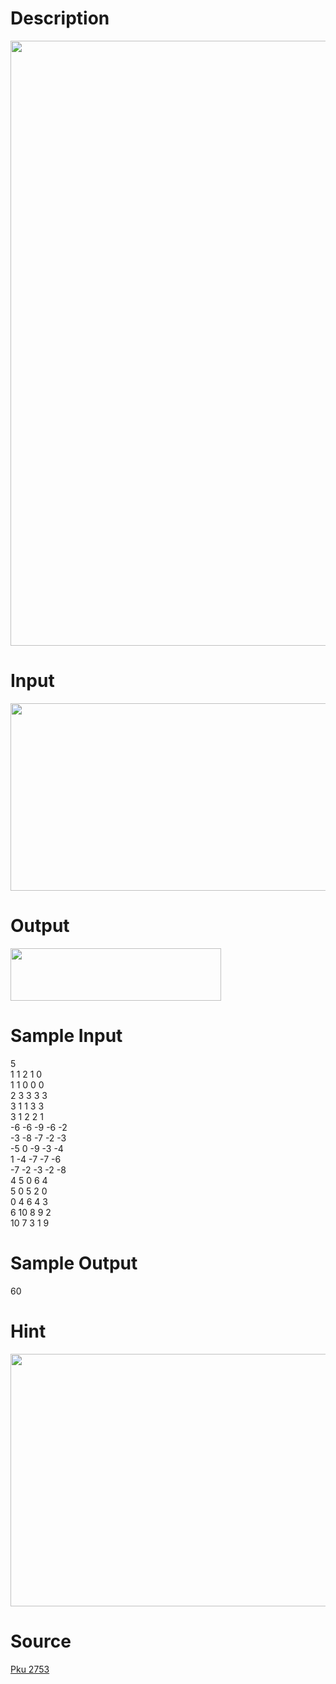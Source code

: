
# Description

<div class="content"><p><img height="968" width="656" alt="" src="source/bzoj/2722/img/aHR0cHM6Ly9seWRzeS5jb20vSnVkZ2VPbmxpbmUvdXBsb2FkLzIwMTIwNC9UM2Rlcyg0KS5naWY=.gif"/></p></div>

# Input

<div class="content"><p><img height="300" width="655" alt="" src="source/bzoj/2722/img/aHR0cHM6Ly9seWRzeS5jb20vSnVkZ2VPbmxpbmUvdXBsb2FkLzIwMTIwNC9UM2lucHV0KDQpLmdpZg==.gif"/></p></div>

# Output

<div class="content"><p><img height="84" width="337" alt="" src="source/bzoj/2722/img/aHR0cHM6Ly9seWRzeS5jb20vSnVkZ2VPbmxpbmUvdXBsb2FkLzIwMTIwNC9UM291dHB1dCg0KS5naWY=.gif"/></p></div>

# Sample Input

<div class="content"><span class="sampledata">5<br/>
1 1 2 1 0<br/>
1 1 0 0 0<br/>
2 3 3 3 3<br/>
3 1 1 3 3<br/>
3 1 2 2 1<br/>
-6 -6 -9 -6 -2<br/>
-3 -8 -7 -2 -3<br/>
-5 0 -9 -3 -4<br/>
1 -4 -7 -7 -6<br/>
-7 -2 -3 -2 -8<br/>
4 5 0 6 4<br/>
5 0 5 2 0<br/>
0 4 6 4 3<br/>
6 10 8 9 2<br/>
10 7 3 1 9<br/>
</span></div>

# Sample Output

<div class="content"><span class="sampledata">60</span></div>

# Hint

<div class="content"><p></p><p><img height="404" width="646" alt="" src="source/bzoj/2722/img/aHR0cHM6Ly9seWRzeS5jb20vSnVkZ2VPbmxpbmUvdXBsb2FkLzIwMTIwNC9UM2hpbnQoNCkuZ2lm.gif"/></p><p></p></div>

# Source

<div class="content"><p><a href="problemset.php?search=Pku 2753">Pku 2753</a></p></div>

